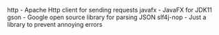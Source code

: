 http - Apache Http client for sending requests
javafx - JavaFX for JDK11
gson - Google open source library for parsing JSON
slf4j-nop - Just a library to prevent annoying errors
